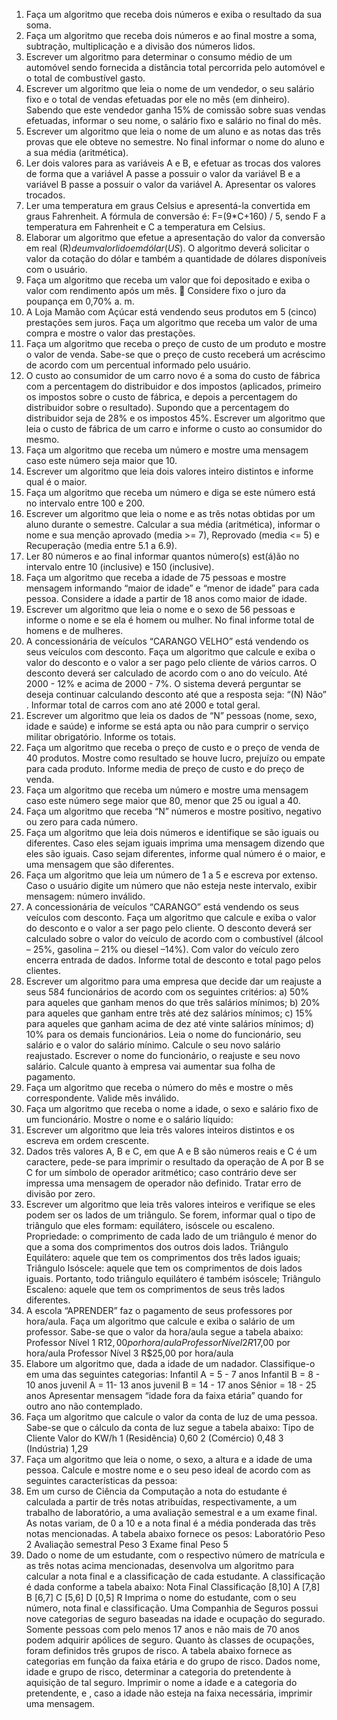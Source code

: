 1. Faça um algoritmo que receba dois números e exiba o resultado da sua soma.
2. Faça um algoritmo que receba dois números e ao final mostre a soma, subtração, multiplicação e a divisão dos
números lidos.
3. Escrever um algoritmo para determinar o consumo médio de um automóvel sendo fornecida a distância total
percorrida pelo automóvel e o total de combustível gasto.
4. Escrever um algoritmo que leia o nome de um vendedor, o seu salário fixo e o total de vendas efetuadas por ele no
mês (em dinheiro). Sabendo que este vendedor ganha 15% de comissão sobre suas vendas efetuadas, informar o
seu nome, o salário fixo e salário no final do mês.
5. Escrever um algoritmo que leia o nome de um aluno e as notas das três provas que ele obteve no semestre. No final
informar o nome do aluno e a sua média (aritmética).
6. Ler dois valores para as variáveis A e B, e efetuar as trocas dos valores de forma que a variável A passe a possuir o
valor da variável B e a variável B passe a possuir o valor da variável A. Apresentar os valores trocados.
7. Ler uma temperatura em graus Celsius e apresentá-la convertida em graus Fahrenheit. A fórmula de conversão é:
F=(9*C+160) / 5, sendo F a temperatura em Fahrenheit e C a temperatura em Celsius.
8. Elaborar um algoritmo que efetue a apresentação do valor da conversão em real (R$) de um valor lido em dólar
(US$). O algoritmo deverá solicitar o valor da cotação do dólar e também a quantidade de dólares disponíveis com o
usuário.
9. Faça um algoritmo que receba um valor que foi depositado e exiba o valor com rendimento após um mês.
 Considere fixo o juro da poupança em 0,70% a. m.
10. A Loja Mamão com Açúcar está vendendo seus produtos em 5 (cinco) prestações sem juros. Faça um algoritmo que
receba um valor de uma compra e mostre o valor das prestações.
11. Faça um algoritmo que receba o preço de custo de um produto e mostre o valor de venda. Sabe-se que o preço de
custo receberá um acréscimo de acordo com um percentual informado pelo usuário.
12. O custo ao consumidor de um carro novo é a soma do custo de fábrica com a percentagem do distribuidor e dos
impostos (aplicados, primeiro os impostos sobre o custo de fábrica, e depois a percentagem do distribuidor sobre o
resultado). Supondo que a percentagem do distribuidor seja de 28% e os impostos 45%. Escrever um algoritmo que
leia o custo de fábrica de um carro e informe o custo ao consumidor do mesmo.
13. Faça um algoritmo que receba um número e mostre uma mensagem caso este número seja maior que 10.
14. Escrever um algoritmo que leia dois valores inteiro distintos e informe qual é o maior.
15. Faça um algoritmo que receba um número e diga se este número está no intervalo entre 100 e 200.
16. Escrever um algoritmo que leia o nome e as três notas obtidas por um aluno durante o semestre. Calcular a sua
média (aritmética), informar o nome e sua menção aprovado (media >= 7), Reprovado (media <= 5) e Recuperação
(media entre 5.1 a 6.9).
17. Ler 80 números e ao final informar quantos número(s) est(á)ão no intervalo entre 10 (inclusive) e 150 (inclusive).
18. Faça um algoritmo que receba a idade de 75 pessoas e mostre mensagem informando “maior de idade” e “menor de
idade” para cada pessoa. Considere a idade a partir de 18 anos como maior de idade.
19. Escrever um algoritmo que leia o nome e o sexo de 56 pessoas e informe o nome e se ela é homem ou mulher. No
final informe total de homens e de mulheres.
20. A concessionária de veículos “CARANGO VELHO” está vendendo os seus veículos com desconto. Faça um
algoritmo que calcule e exiba o valor do desconto e o valor a ser pago pelo cliente de vários carros. O desconto
deverá ser calculado de acordo com o ano do veículo. Até 2000 - 12% e acima de 2000 - 7%. O sistema deverá
perguntar se deseja continuar calculando desconto até que a resposta seja: “(N) Não” . Informar total de carros com
ano até 2000 e total geral.
21. Escrever um algoritmo que leia os dados de “N” pessoas (nome, sexo, idade e saúde) e informe se está apta ou não
para cumprir o serviço militar obrigatório. Informe os totais.
22. Faça um algoritmo que receba o preço de custo e o preço de venda de 40 produtos. Mostre como resultado se
houve lucro, prejuízo ou empate para cada produto. Informe media de preço de custo e do preço de venda.
23. Faça um algoritmo que receba um número e mostre uma mensagem caso este número sege maior que 80, menor
que 25 ou igual a 40.
24. Faça um algoritmo que receba “N” números e mostre positivo, negativo ou zero para cada número.
25. Faça um algoritmo que leia dois números e identifique se são iguais ou diferentes. Caso eles sejam iguais imprima
uma mensagem dizendo que eles são iguais. Caso sejam diferentes, informe qual número é o maior, e uma
mensagem que são diferentes.
26. Faça um algoritmo que leia um número de 1 a 5 e escreva por extenso. Caso o usuário digite um número que não
esteja neste intervalo, exibir mensagem: número inválido.
27. A concessionária de veículos “CARANGO” está vendendo os seus veículos com desconto. Faça um algoritmo que
calcule e exiba o valor do desconto e o valor a ser pago pelo cliente. O desconto deverá ser calculado sobre o valor
do veículo de acordo com o combustível (álcool – 25%, gasolina – 21% ou diesel –14%). Com valor do veículo zero
encerra entrada de dados. Informe total de desconto e total pago pelos clientes.
28. Escrever um algoritmo para uma empresa que decide dar um reajuste a seus 584 funcionários de acordo com os
seguintes critérios:
a) 50% para aqueles que ganham menos do que três salários mínimos;
b) 20% para aqueles que ganham entre três até dez salários mínimos;
c) 15% para aqueles que ganham acima de dez até vinte salários mínimos;
d) 10% para os demais funcionários.
Leia o nome do funcionário, seu salário e o valor do salário mínimo. Calcule o seu novo salário reajustado. Escrever o
nome do funcionário, o reajuste e seu novo salário. Calcule quanto à empresa vai aumentar sua folha de pagamento.
29. Faça um algoritmo que receba o número do mês e mostre o mês correspondente. Valide mês inválido.
30. Faça um algoritmo que receba o nome a idade, o sexo e salário fixo de um funcionário. Mostre o nome e o salário
líquido:
31. Escrever um algoritmo que leia três valores inteiros distintos e os escreva em ordem crescente.
32. Dados três valores A, B e C, em que A e B são números reais e C é um caractere, pede-se para imprimir o resultado
da operação de A por B se C for um símbolo de operador aritmético; caso contrário deve ser impressa uma
mensagem de operador não definido. Tratar erro de divisão por zero.
33. Escrever um algoritmo que leia três valores inteiros e verifique se eles podem ser os lados de um triângulo. Se
forem, informar qual o tipo de triângulo que eles formam: equilátero, isóscele ou escaleno.
Propriedade: o comprimento de cada lado de um triângulo é menor do que a soma dos comprimentos dos outros
dois lados.
Triângulo Equilátero: aquele que tem os comprimentos dos três lados iguais;
Triângulo Isóscele: aquele que tem os comprimentos de dois lados iguais. Portanto, todo triângulo equilátero é
também isóscele;
Triângulo Escaleno: aquele que tem os comprimentos de seus três lados diferentes.
34. A escola “APRENDER” faz o pagamento de seus professores por hora/aula. Faça um algoritmo que calcule e exiba o
salário de um professor. Sabe-se que o valor da hora/aula segue a tabela abaixo:
Professor Nível 1 R$12,00 por hora/aula
Professor Nível 2 R$17,00 por hora/aula
Professor Nível 3 R$25,00 por hora/aula
35. Elabore um algoritmo que, dada a idade de um nadador. Classifique-o em uma das seguintes categorias:
Infantil A = 5 - 7 anos
Infantil B = 8 - 10 anos
juvenil A = 11- 13 anos
juvenil B = 14 - 17 anos
Sênior = 18 - 25 anos
Apresentar mensagem “idade fora da faixa etária” quando for outro ano não contemplado.
36. Faça um algoritmo que calcule o valor da conta de luz de uma pessoa. Sabe-se que o cálculo da conta de luz segue
a tabela abaixo:
Tipo de Cliente Valor do KW/h
1 (Residência) 0,60
2 (Comércio) 0,48
3 (Indústria) 1,29
37. Faça um algoritmo que leia o nome, o sexo, a altura e a idade de uma pessoa. Calcule e mostre nome e o seu peso
ideal de acordo com as seguintes características da pessoa:
38. Em um curso de Ciência da Computação a nota do estudante é calculada a partir de três notas atribuídas,
respectivamente, a um trabalho de laboratório, a uma avaliação semestral e a um exame final. As notas variam, de 0
a 10 e a nota final é a média ponderada das três notas mencionadas. A tabela abaixo fornece os pesos:
Laboratório Peso 2
Avaliação semestral Peso 3
Exame final Peso 5
39. Dado o nome de um estudante, com o respectivo número de matrícula e as três notas acima mencionadas,
desenvolva um algoritmo para calcular a nota final e a classificação de cada estudante. A classificação é dada
conforme a tabela abaixo:
Nota Final Classificação
[8,10] A
[7,8] B
[6,7] C
[5,6] D
[0,5] R
Imprima o nome do estudante, com o seu número, nota final e classificação.
Uma Companhia de Seguros possui nove categorias de seguro baseadas na idade e ocupação do segurado. Somente
pessoas com pelo menos 17 anos e não mais de 70 anos podem adquirir apólices de seguro. Quanto às classes de
ocupações, foram definidos três grupos de risco. A tabela abaixo fornece as categorias em função da faixa etária e do
grupo de risco. Dados nome, idade e grupo de risco, determinar a categoria do pretendente à aquisição de tal seguro.
Imprimir o nome a idade e a categoria do pretendente, e , caso a idade não esteja na faixa necessária, imprimir uma
mensagem.